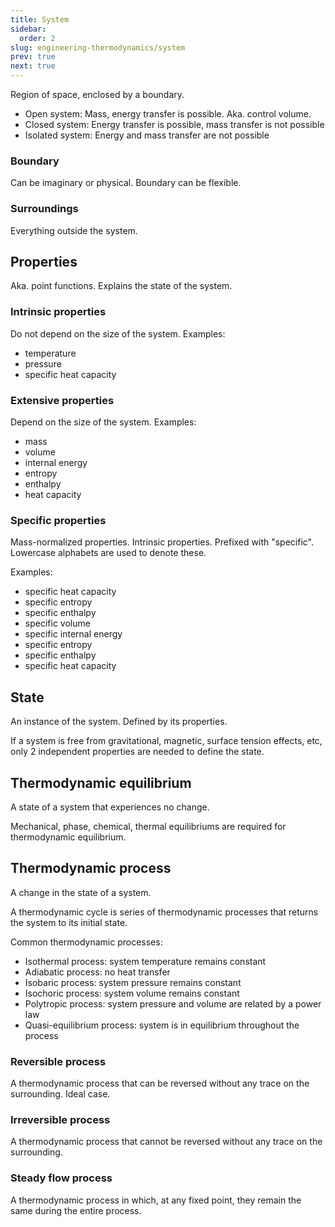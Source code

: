 ```yaml
---
title: System
sidebar:
  order: 2
slug: engineering-thermodynamics/system
prev: true
next: true
---
```


Region of space, enclosed by a boundary.

- Open system: Mass, energy transfer is possible. Aka. control volume.
- Closed system: Energy transfer is possible, mass transfer is not possible
- Isolated system: Energy and mass transfer are not possible

### Boundary

Can be imaginary or physical. Boundary can be flexible.

### Surroundings

Everything outside the system.

## Properties

Aka. point functions. Explains the state of the system.

### Intrinsic properties

Do not depend on the size of the system. Examples:
- temperature
- pressure
- specific heat capacity

### Extensive properties

Depend on the size of the system. Examples:
- mass
- volume
- internal energy
- entropy
- enthalpy
- heat capacity

### Specific properties

Mass-normalized properties. Intrinsic properties. Prefixed with "specific". Lowercase alphabets are used to denote these. 

Examples:
- specific heat capacity
- specific entropy
- specific enthalpy
- specific volume
- specific internal energy
- specific entropy
- specific enthalpy
- specific heat capacity

## State

An instance of the system. Defined by its properties.

If a system is free from gravitational, magnetic, surface tension effects, etc, only 2 independent properties are needed to define the state.

## Thermodynamic equilibrium

A state of a system that experiences no change.

Mechanical, phase, chemical, thermal equilibriums are required for thermodynamic equilibrium.

## Thermodynamic process

A change in the state of a system.

A thermodynamic cycle is series of thermodynamic processes that returns the system to its initial state.

Common thermodynamic processes:
- Isothermal process: system temperature remains constant
- Adiabatic process: no heat transfer
- Isobaric process: system pressure remains constant
- Isochoric process: system volume remains constant
- Polytropic process: system pressure and volume are related by a power law
- Quasi-equilibrium process: system is in equilibrium throughout the process

### Reversible process

A thermodynamic process that can be reversed without any trace on the surrounding. Ideal case.

### Irreversible process

A thermodynamic process that cannot be reversed without any trace on the surrounding.

### Steady flow process

A thermodynamic process in which, at any fixed point, they remain the same during the entire process.
